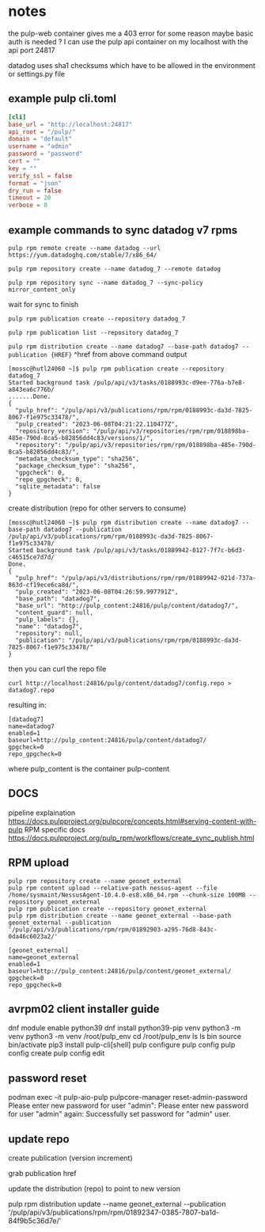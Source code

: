 # notes

the pulp-web container gives me a 403 error for some reason maybe basic auth is needed ?
I can use the pulp api container on my localhost with the api port 24817

datadog uses sha1 checksums which have to be allowed in the environment or settings.py file

## example pulp cli.toml

```toml
[cli]
base_url = "http://localhost:24817"
api_root = "/pulp/"
domain = "default"
username = "admin"
password = "password"
cert = ""
key = ""
verify_ssl = false
format = "json"
dry_run = false
timeout = 20
verbose = 0
```

## example commands to sync datadog v7 rpms

`pulp rpm remote create --name datadog --url https://yum.datadoghq.com/stable/7/x86_64/`

`pulp rpm repository create --name datadog_7 --remote datadog`

`pulp rpm repository sync --name datadog_7 --sync-policy mirror_content_only`

wait for sync to finish

`pulp rpm publication create --repository datadog_7`

`pulp rpm publication list --repository datadog_7`

`pulp rpm distribution create --name datadog7 --base-path datadog7 --publication {HREF}` ^href from above command output

```plain
[mossc@hutl24060 ~]$ pulp rpm publication create --repository datadog_7
Started background task /pulp/api/v3/tasks/0188993c-d9ee-776a-b7e8-a843ea6c776b/
.......Done.
{
  "pulp_href": "/pulp/api/v3/publications/rpm/rpm/0188993c-da3d-7825-8067-f1e975c33478/",
  "pulp_created": "2023-06-08T04:21:22.110477Z",
  "repository_version": "/pulp/api/v3/repositories/rpm/rpm/018898ba-485e-790d-8ca5-b82856dd4c83/versions/1/",
  "repository": "/pulp/api/v3/repositories/rpm/rpm/018898ba-485e-790d-8ca5-b82856dd4c83/",
  "metadata_checksum_type": "sha256",
  "package_checksum_type": "sha256",
  "gpgcheck": 0,
  "repo_gpgcheck": 0,
  "sqlite_metadata": false
}

```

create distribution (repo for other servers to consume)

```
[mossc@hutl24060 ~]$ pulp rpm distribution create --name datadog7 --base-path datadog7 --publication /pulp/api/v3/publications/rpm/rpm/0188993c-da3d-7825-8067-f1e975c33478/
Started background task /pulp/api/v3/tasks/01889942-0127-7f7c-b6d3-c46515ce7d7d/
Done.
{
  "pulp_href": "/pulp/api/v3/distributions/rpm/rpm/01889942-021d-737a-863d-cf19ece6ca8d/",
  "pulp_created": "2023-06-08T04:26:59.997791Z",
  "base_path": "datadog7",
  "base_url": "http://pulp_content:24816/pulp/content/datadog7/",
  "content_guard": null,
  "pulp_labels": {},
  "name": "datadog7",
  "repository": null,
  "publication": "/pulp/api/v3/publications/rpm/rpm/0188993c-da3d-7825-8067-f1e975c33478/"
}
```

then you can curl the repo file

`curl http://localhost:24816/pulp/content/datadog7/config.repo > datadog7.repo`

resulting in:

```plain
[datadog7]
name=datadog7
enabled=1
baseurl=http://pulp_content:24816/pulp/content/datadog7/
gpgcheck=0
repo_gpgcheck=0
```

where pulp_content is the container pulp-content

## DOCS

pipeline explaination
<https://docs.pulpproject.org/pulpcore/concepts.html#serving-content-with-pulp>
RPM specific docs
<https://docs.pulpproject.org/pulp_rpm/workflows/create_sync_publish.html>

## RPM upload

```plain
pulp rpm repository create --name geonet_external
pulp rpm content upload --relative-path nessus-agent --file /home/sysmaint/NessusAgent-10.4.0-es8.x86_64.rpm --chunk-size 100MB --repository geonet_external
pulp rpm publication create --repository geonet_external
pulp rpm distribution create --name geonet_external --base-path geonet_external --publication '/pulp/api/v3/publications/rpm/rpm/01892903-a295-76d8-843c-0da46c6023a2/'
```

```
[geonet_external]
name=geonet_external
enabled=1
baseurl=http://pulp_content:24816/pulp/content/geonet_external/
gpgcheck=0
repo_gpgcheck=0
```

## avrpm02 client installer guide

  dnf module enable python39
  dnf install python39-pip
  venv
  python3 -m venv
  python3 -m venv /root/pulp_env
  cd /root/pulp_env
  ls
  ls bin
  source bin/activate
  pip3 install pulp-cli[shell]
  pulp configure
  pulp config
  pulp config create
  pulp config edit

## password reset

 podman exec -it pulp-aio-pulp pulpcore-manager reset-admin-password
Please enter new password for user "admin":
Please enter new password for user "admin" again:
Successfully set password for "admin" user.

## update repo

create publication (version increment)

grab publication href

update the distribution (repo) to point to new version

pulp rpm distribution update --name geonet_external --publication '/pulp/api/v3/publications/rpm/rpm/01892347-0385-7807-ba1d-84f9b5c36d7e/'
